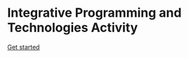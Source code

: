 # Integrative Programming and Technologies Activity

<a href="https://oneetnwt.github.io/IPT/">Get started</a>